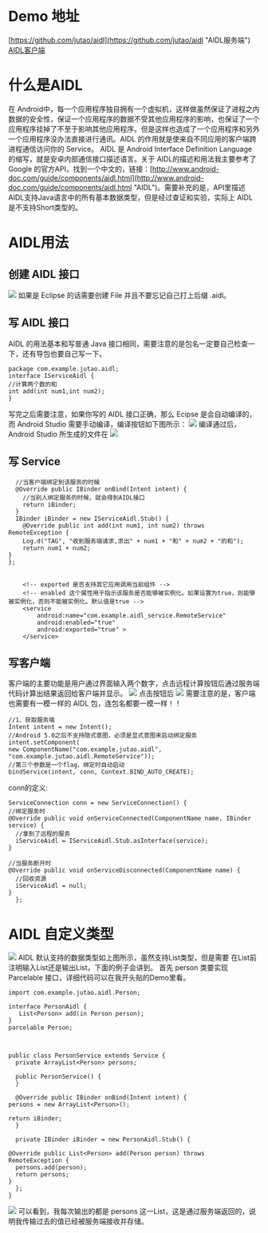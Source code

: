 # Demo 地址 #
[https://github.com/jutao/aidl](https://github.com/jutao/aidl "AIDL服务端")
[AIDL客户端](https://github.com/jutao/aidlclient)

# 什么是AIDL #
在 Android中，每一个应用程序独自拥有一个虚拟机，这样做虽然保证了进程之内数据的安全性，保证一个应用程序的数据不受其他应用程序的影响，也保证了一个应用程序挂掉了不至于影响其他应用程序。但是这样也造成了一个应用程序和另外一个应用程序没办法直接进行通讯。AIDL 的作用就是使来自不同应用的客户端跨进程通信访问你的 Service。
AIDL 是 Android Interface Definition Language 的缩写，就是安卓内部通信接口描述语言。关于 AIDL的描述和用法我主要参考了Google 的官方API，找到一个中文的，链接：[http://www.android-doc.com/guide/components/aidl.html](http://www.android-doc.com/guide/components/aidl.html "AIDL")。需要补充的是，API里描述AIDL支持Java语言中的所有基本数据类型，但是经过查证和实验，实际上 AIDL 是不支持Short类型的。

# AIDL用法 #
## 创建 AIDL 接口 ##
![](http://i.imgur.com/hIeNjic.png)
如果是 Eclipse 的话需要创建 File 并且不要忘记自己打上后缀 .aidl。

## 写 AIDL 接口 ##
AIDL 的用法基本和写普通 Java 接口相同，需要注意的是包名一定要自己检查一下，还有导包也要自己写一下。

    package com.example.jutao.aidl;
    interface IServiceAidl {
    //计算两个数的和
    int add(int num1,int num2);
    }
写完之后需要注意，如果你写的 AIDL 接口正确，那么 Ecipse 是会自动编译的，而 Android Studio 需要手动编译，编译按钮如下图所示：
![](http://i.imgur.com/NnSnU2a.png)
编译通过后，Android Studio 所生成的文件在
![](http://i.imgur.com/VTAkxIR.png)

## 写 Service ##
      //当客户端绑定到该服务的时候
      @Override public IBinder onBind(Intent intent) {
        //当别人绑定服务的时候，就会得到AIDL接口
        return iBinder;
      }
      IBinder iBinder = new IServiceAidl.Stub() {
        @Override public int add(int num1, int num2) throws RemoteException {
        Log.d("TAG", "收到服务端请求,求出" + num1 + "和" + num2 + "的和");
        return num1 + num2;
    }
    };


 		<!-- exported 是否支持其它应用调用当前组件 -->
 		<!-- enabled 这个属性用于指示该服务是否能够被实例化。如果设置为true，则能够被实例化，否则不能被实例化。默认值是true -->
        <service
            android:name="com.example.aidl_service.RemoteService"
            android:enabled="true"
            android:exported="true" >
        </service>
## 写客户端 ##
客户端的主要功能是用户通过界面输入两个数字，点击远程计算按钮后通过服务端代码计算出结果返回给客户端并显示。
![](http://i.imgur.com/zoqkeKX.png)
点击按钮后
![](http://i.imgur.com/JAs8dhp.png)
需要注意的是，客户端也需要有一模一样的 AIDL 包，连包名都要一模一样！！

    //1、获取服务端
    Intent intent = new Intent();
    //Android 5.0之后不支持隐式意图，必须是显式意图来启动绑定服务
    intent.setComponent(
    new ComponentName("com.example.jutao.aidl", "com.example.jutao.aidl.RemoteService"));
    //第三个参数是一个flag，绑定时自动启动
    bindService(intent, conn, Context.BIND_AUTO_CREATE);
conn的定义:

	ServiceConnection conn = new ServiceConnection() {
    //绑定服务时
    @Override public void onServiceConnected(ComponentName name, IBinder service) {
      //拿到了远程的服务
      iServiceAidl = IServiceAidl.Stub.asInterface(service);
    }

    //当服务断开时
    @Override public void onServiceDisconnected(ComponentName name) {
      //回收资源
      iServiceAidl = null;
    }
      };

# AIDL 自定义类型 #
![](http://i.imgur.com/xnkwiMg.png)
AIDL 默认支持的数据类型如上图所示，虽然支持List类型，但是需要 在List前注明输入List还是输出List，下面的例子会讲到。
首先 person 类要实现 Parcelable 接口，详细代码可以在我开头贴的Demo里看。

    import com.example.jutao.aidl.Person;
    
    interface PersonAidl {
       List<Person> add(in Person person);
    }
    parcelable Person;

    

    public class PersonService extends Service {
      private ArrayList<Person> persons;
    
      public PersonService() {
      }
    
      @Override public IBinder onBind(Intent intent) {
    persons = new ArrayList<Person>();
    
    return iBinder;
      }
    
      private IBinder iBinder = new PersonAidl.Stub() {
    
    @Override public List<Person> add(Person person) throws RemoteException {
      persons.add(person);
      return persons;
    }
      };
    }


![](http://i.imgur.com/78H8w2N.png)
可以看到，我每次输出的都是 persons 这一List，这是通过服务端返回的，说明我传输过去的值已经被服务端接收并存储。